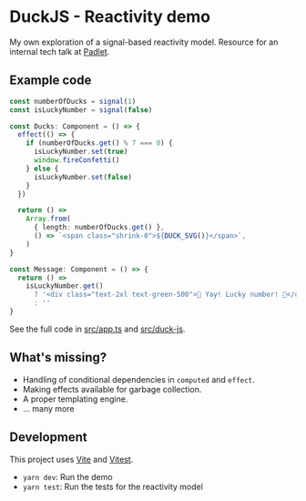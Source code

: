 # DuckJS - Reactivity demo

My own exploration of a signal-based reactivity model. Resource for an internal tech talk at [Padlet](https://padlet.com).

## Example code

```ts
const numberOfDucks = signal(1)
const isLuckyNumber = signal(false)

const Ducks: Component = () => {
  effect(() => {
    if (numberOfDucks.get() % 7 === 0) {
      isLuckyNumber.set(true)
      window.fireConfetti()
    } else {
      isLuckyNumber.set(false)
    }
  })

  return () =>
    Array.from(
      { length: numberOfDucks.get() },
      () => `<span class="shrink-0">${DUCK_SVG()}</span>`,
    )
}

const Message: Component = () => {
  return () =>
    isLuckyNumber.get()
      ? '<div class="text-2xl text-green-500">🎉 Yay! Lucky number! 🎉</div>'
      : ''
}
```

See the full code in [src/app.ts](./src/app.ts) and [src/duck-js](./src/duck-js.ts).

## What's missing?

- Handling of conditional dependencies in `computed` and `effect`.
- Making effects available for garbage collection.
- A proper templating engine.
- ... many more

## Development

This project uses [Vite](https://vite.dev/) and [Vitest](https://vitest.dev/).

- `yarn dev`: Run the demo
- `yarn test`: Run the tests for the reactivity model
